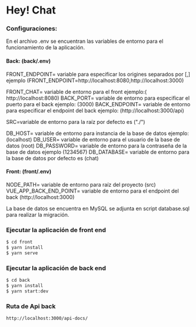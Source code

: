 
# Hey! Chat

### Configuraciones:
En el archivo .env se encuentran las variables de entorno para el funcionamiento de la aplicación.

#### Back: (back/.env)
FRONT_ENDPOINT= variable para especificar los origines separados por [,] ejemplo (FRONT_ENDPOINT=http://localhost:8080,http://localhost:3000)

FRONT_CHAT= variable de entorno para el front ejemplo:( http://localhost:8080)
BACK_PORT= variable de entorno para especificar el puerto para el back ejemplo: (3000)
BACK_ENDPOINT= variable de entorno para especificar el endpoint del back ejemplo: (http://localhost:3000/api)

SRC=variable de entorno para la raíz por defecto es ("./")

DB_HOST= variable de entorno para instancia de la base de datos ejemplo:(localhost)
DB_USER= variable de entorno para el usuario de la base de datos (root)
DB_PASSWORD= variable de entorno para la contraseña de la base de datos ejemplo (1234567)
DB_DATABASE= variable de entorno para la base de datos por defecto es (chat)

#### Front: (front/.env)
NODE_PATH= variable de entorno para raíz del proyecto (src)
VUE_APP_BACK_END_POINT= variable de entorno para el endpoint del back (http://localhost:3000)

La base de datos se encuentra en MySQL se adjunta en script database.sql para realizar la migración.

### Ejecutar la aplicación de front end
```sh
$ cd front
$ yarn install
$ yarn serve
```

### Ejecutar la aplicación de back end
```sh
$ cd back
$ yarn install
$ yarn start:dev
```

### Ruta de Api back
```
http://localhost:3000/api-docs/
```
